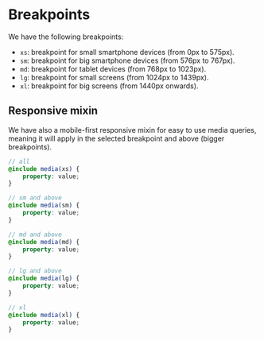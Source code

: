 <style>
body {
    overflow-x: scroll !important;
    overflow-y: scroll !important;
}
</style>

# Breakpoints

We have the following breakpoints:

- `xs`: breakpoint for small smartphone devices (from 0px to 575px).
- `sm`: breakpoint for big smartphone devices (from 576px to 767px).
- `md`: breakpoint for tablet devices (from 768px to 1023px).
- `lg`: breakpoint for small screens (from 1024px to 1439px).
- `xl`: breakpoint for big screens (from 1440px onwards).

## Responsive mixin

We have also a mobile-first responsive mixin for easy to use media queries, meaning it will apply in the selected breakpoint and above (bigger breakpoints).

```scss
// all
@include media(xs) {
    property: value;
}

// sm and above
@include media(sm) {
    property: value;
}

// md and above
@include media(md) {
    property: value;
}

// lg and above
@include media(lg) {
    property: value;
}

// xl
@include media(xl) {
    property: value;
}
```
